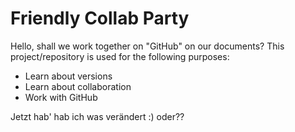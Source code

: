 # Friendly Collab Party



Hello, shall we work together on "GitHub" on our documents? This project/repository is used for the following purposes:
- Learn about versions
- Learn about collaboration
- Work with GitHub

Jetzt hab' hab ich was verändert :)
oder??
